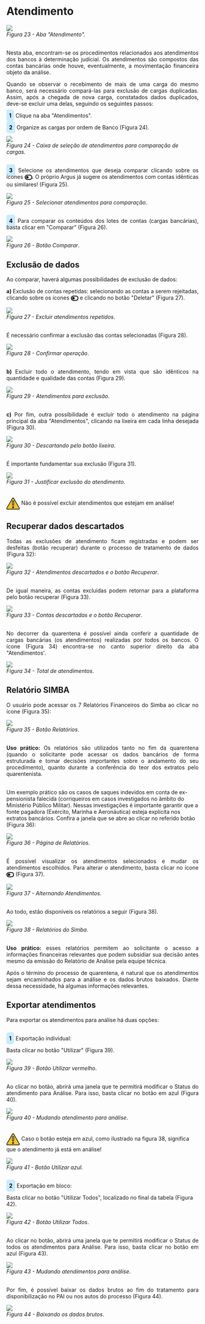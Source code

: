 # Atendimento

![](img/Atendimento.png)<br>
*Figura 23 - Aba "Atendimento".* <br><br>

<p style="text-align: justify;">Nesta aba, encontram-se os procedimentos relacionados aos atendimentos dos bancos à determinação judicial. Os atendimentos são compostos das contas bancárias onde houve, eventualmente, a movimentação financeira objeto da análise. </p>

<p style="text-align: justify;">Quando se observar o recebimento de mais de uma carga do mesmo banco, será necessário compará-las para exclusão de cargas duplicadas. Assim, após a chegada de nova carga, constatados dados duplicados, deve-se excluir uma delas, seguindo os seguintes passos: </p> 

<p style="text-align: justify;"><span style="background-color: #c9ebff; border-radius: 5px; padding: 7px; color: #000000; font-weight: bold; ">1</span> Clique na aba "Atendimentos". </p>
<p style="text-align: justify;"><span style="background-color: #c9ebff; border-radius: 5px; padding: 7px; color: #000000; font-weight: bold; ">2</span> Organize as cargas por ordem de Banco (Figura 24). </p>

![](img/BancosAtendimento.png)<br>
*Figura 24 - Caixa de seleção de atendimentos para comparação de cargas.* <br><br>

<p style="text-align: justify;"><span style="background-color: #c9ebff; border-radius: 5px; padding: 7px; color: #000000; font-weight: bold; ">3</span> Selecione os atendimentos que deseja comparar clicando sobre os ícones  <svg xmlns="http://www.w3.org/2000/svg" viewBox="0 0 576 512" width="20" height="20" style="vertical-align: middle;" ><!--! Font Awesome Pro 6.4.2 by @fontawesome - https://fontawesome.com License - https://fontawesome.com/license (Commercial License) Copyright 2023 Fonticons, Inc. --><path d="M384 128c70.7 0 128 57.3 128 128s-57.3 128-128 128H192c-70.7 0-128-57.3-128-128s57.3-128 128-128H384zM576 256c0-106-86-192-192-192H192C86 64 0 150 0 256S86 448 192 448H384c106 0 192-86 192-192zM192 352a96 96 0 1 0 0-192 96 96 0 1 0 0 192z" fill="currentColor" d="m21.68 17.65l-7-14a3 3 0 0 0-5.36 0l-7 14a3 3 0 0 0 3.9 4.08l5.37-2.4a1.06 1.06 0 0 1 .82 0l5.37 2.4a3 3 0 0 0 3.9-4.08Zm-2 2a1 1 0 0 1-1.13.22l-5.37-2.39a3 3 0 0 0-2.44 0L5.41 19.9a1 1 0 0 1-1.3-1.35l7-14a1 1 0 0 1 1.78 0l7 14a1 1 0 0 1-.17 1.13Z"/></svg>. O próprio Argus já sugere os atendimentos com contas idênticas ou similares! (Figura 25).</p>

![](img/SwitchComparar.png)<br>
*Figura 25 - Selecionar atendimentos para comparação*. <br><br>

<p style="text-align: justify;"><span style="background-color: #c9ebff; border-radius: 5px; padding: 7px; color: #000000; font-weight: bold; ">4</span> Para comparar os conteúdos dos lotes de contas (cargas bancárias), basta clicar em "Comparar" (Figura 26). </p>

![](img/BotãoComparar.png)<br>
*Figura 26 - Botão Comparar*. <br>

## Exclusão de dados
<p style="text-align: justify;">Ao comparar, haverá algumas possibilidades de exclusão de dados: <br></p>

<p style="text-align: justify;"> <strong> a) </strong> Exclusão de contas repetidas: selecionando as contas a serem rejeitadas, clicando sobre os ícones <svg xmlns="http://www.w3.org/2000/svg" viewBox="0 0 576 512" width="20" height="20" style="vertical-align: middle;" ><!--! Font Awesome Pro 6.4.2 by @fontawesome - https://fontawesome.com License - https://fontawesome.com/license (Commercial License) Copyright 2023 Fonticons, Inc. --><path d="M384 128c70.7 0 128 57.3 128 128s-57.3 128-128 128H192c-70.7 0-128-57.3-128-128s57.3-128 128-128H384zM576 256c0-106-86-192-192-192H192C86 64 0 150 0 256S86 448 192 448H384c106 0 192-86 192-192zM192 352a96 96 0 1 0 0-192 96 96 0 1 0 0 192z" fill="currentColor" d="m21.68 17.65l-7-14a3 3 0 0 0-5.36 0l-7 14a3 3 0 0 0 3.9 4.08l5.37-2.4a1.06 1.06 0 0 1 .82 0l5.37 2.4a3 3 0 0 0 3.9-4.08Zm-2 2a1 1 0 0 1-1.13.22l-5.37-2.39a3 3 0 0 0-2.44 0L5.41 19.9a1 1 0 0 1-1.3-1.35l7-14a1 1 0 0 1 1.78 0l7 14a1 1 0 0 1-.17 1.13Z"/></svg> e clicando no botão "Deletar" (Figura 27).</p>

![](img/DeletarAtendimentosRepetidos.png)<br>
*Figura 27 - Excluir atendimentos repetidos*. <br><br>

É necessário confirmar a exclusão das contas selecionadas (Figura 28). 

![](img/ConfirmeExclusãoDasContas.png)<br>
*Figura 28 - Confirmar operação*. <br><br>

<p style="text-align: justify;"> <strong> b) </strong> Excluir todo o atendimento, tendo em vista que são idênticos na quantidade e qualidade das contas (Figura 29). </p>

![](img/ExcluirAtendimento.png)<br>
*Figura 29 - Atendimentos para exclusão*. <br><br>

<p style="text-align: justify;"> <strong> c) </strong> Por fim, outra possibilidade é excluir todo o atendimento na página principal da aba "Atendimentos", clicando na lixeira em cada linha desejada (Figura 30). </p>

![](img/LixeiraAtendimentos.png)<br>
*Figura 30 - Descartando pelo botão lixeira*. <br><br>

<p style="text-align: justify;">É importante fundamentar sua exclusão (Figura 31). <br></p>

![](img/JustificativaDescarteAtendimento.png)<br>
*Figura 31 - Justificar exclusão do atendimento*. <br><br>

<svg height="35px" width="35px" style="vertical-align: middle" version="1.1" id="Layer_1" xmlns="http://www.w3.org/2000/svg" xmlns:xlink="http://www.w3.org/1999/xlink" viewBox="0 0 511.999 511.999" xml:space="preserve" fill="#000000" stroke="#000000"><g id="SVGRepo_bgCarrier" stroke-width="0"></g><g id="SVGRepo_tracerCarrier" stroke-linecap="round" stroke-linejoin="round"></g><g id="SVGRepo_iconCarrier"> <path style="fill:#F5C525;" d="M16.242,429.476L232.332,55.195c10.518-18.219,36.814-18.219,47.333,0l216.091,374.281 c10.518,18.219-2.63,40.991-23.666,40.991H39.908C18.872,470.467,5.723,447.695,16.242,429.476z"></path> <g> <path style="fill:#EFEFEF;" d="M255.999,322.45L255.999,322.45c-14.172,0-25.66-11.488-25.66-25.66V172.87 c0-14.172,11.488-25.66,25.66-25.66l0,0c14.172,0,25.66,11.488,25.66,25.66v123.92C281.659,310.962,270.171,322.45,255.999,322.45z "></path> <circle style="fill:#EFEFEF;" cx="256.001" cy="397.558" r="25.034"></circle> </g> <g> <path style="fill:#231F20;" d="M506.597,423.218L290.506,48.937C283.304,36.462,270.404,29.014,256,29.014 c-14.404,0-27.304,7.448-34.506,19.922L5.402,423.218c-7.202,12.475-7.202,27.37,0,39.845 c7.202,12.475,20.103,19.922,34.507,19.922h432.183c14.405,0,27.305-7.448,34.507-19.922 C513.799,450.588,513.799,435.692,506.597,423.218z M484.917,450.545c-1.286,2.227-5.108,7.405-12.826,7.405H39.908 c-7.718,0-11.541-5.178-12.826-7.405c-1.286-2.227-3.859-8.126,0-14.81L243.172,61.454c3.859-6.683,10.255-7.405,12.826-7.405 s8.967,0.722,12.826,7.405l216.091,374.281C488.775,442.419,486.201,448.318,484.917,450.545z"></path> <path style="fill:#231F20;" d="M255.999,134.692c-21.051,0-38.177,17.126-38.177,38.177v123.92 c0,21.051,17.126,38.178,38.177,38.178s38.177-17.126,38.177-38.177V172.87C294.176,151.818,277.05,134.692,255.999,134.692z M269.142,296.79c0,7.247-5.896,13.143-13.143,13.143s-13.143-5.896-13.143-13.143V172.87c0-7.247,5.896-13.143,13.143-13.143 s13.143,5.896,13.143,13.143V296.79z"></path> <path style="fill:#231F20;" d="M255.999,360.002c-20.706,0-37.552,16.846-37.552,37.552c0,20.706,16.846,37.552,37.552,37.552 s37.552-16.846,37.552-37.552C293.55,376.848,276.705,360.002,255.999,360.002z M255.999,410.071 c-6.902,0-12.517-5.615-12.517-12.517c0-6.902,5.615-12.517,12.517-12.517s12.517,5.615,12.517,12.517 C268.516,404.455,262.901,410.071,255.999,410.071z"></path> </g> </g></svg> Não é possível excluir atendimentos que estejam em análise! <br>

## Recuperar dados descartados
<p style="text-align: justify;">Todas as exclusões de atendimento ficam registradas e podem ser desfeitas (botão recuperar) durante o processo de tratamento de dados (Figura 32): </p>

![](img/RecuperarAtendimentos.png)<br>
*Figura 32 - Atendimentos descartados e o botão Recuperar*. <br><br>

<p style="text-align: justify;"> De igual maneira, as contas excluídas podem retornar para a plataforma pelo botão recuperar (Figura 33). </p>

![](img/RecuperarContasDescartadas.png)<br>
*Figura 33 - Contas descartadas e o botão Recuperar*. <br><br>

<p style="text-align: justify;"> No decorrer da quarentena é possível ainda conferir a quantidade de cargas bancárias (os atendimentos) realizadas por todos os bancos. O ícone (Figura 34) encontra-se no canto superior direito da aba "Atendimentos'. </p>

![](img/QtdAtendimentos.png)<br>
*Figura 34 - Total de atendimentos*. <br>

## Relatório SIMBA
<p style="text-align: justify;"> O usuário pode acessar os 7 Relatórios Financeiros do Simba ao clicar no ícone (Figura 35): </p>

![](img/BotãoRelatório.png)<br>
*Figura 35 - Botão Relatórios*. <br><br>

<p style="text-align: justify;"><strong>Uso prático: </strong> Os relatórios são utilizados tanto no fim da quarentena (quando o solicitante pode acessar os dados bancários de forma estruturada e tomar decisões importantes sobre o andamento do seu procedimento), quanto durante a conferência do teor dos extratos pelo quarentenista. <br><br>

Um exemplo prático são os casos de saques indevidos em conta de ex-pensionista falecida (corriqueiros em casos investigados no âmbito do Ministério Público Militar). Nessas investigações é importante garantir que a fonte pagadora (Exército, Marinha e Aeronáutica) esteja explícita nos extratos bancários. Confira a janela que se abre ao clicar no referido botão (Figura 36):</p>

![](img/PáginaRelatórios.png)<br>
*Figura 36 - Página de Relatórios*. <br><br>

<p style="text-align: justify;"> É possível visualizar os atendimentos selecionados e mudar os atendimentos escolhidos. Para alterar o atendimento, basta clicar no ícone <svg xmlns="http://www.w3.org/2000/svg" viewBox="0 0 576 512" width="20" height="20" style="vertical-align: middle;" ><!--! Font Awesome Pro 6.4.2 by @fontawesome - https://fontawesome.com License - https://fontawesome.com/license (Commercial License) Copyright 2023 Fonticons, Inc. --><path d="M384 128c70.7 0 128 57.3 128 128s-57.3 128-128 128H192c-70.7 0-128-57.3-128-128s57.3-128 128-128H384zM576 256c0-106-86-192-192-192H192C86 64 0 150 0 256S86 448 192 448H384c106 0 192-86 192-192zM192 352a96 96 0 1 0 0-192 96 96 0 1 0 0 192z" fill="currentColor" d="m21.68 17.65l-7-14a3 3 0 0 0-5.36 0l-7 14a3 3 0 0 0 3.9 4.08l5.37-2.4a1.06 1.06 0 0 1 .82 0l5.37 2.4a3 3 0 0 0 3.9-4.08Zm-2 2a1 1 0 0 1-1.13.22l-5.37-2.39a3 3 0 0 0-2.44 0L5.41 19.9a1 1 0 0 1-1.3-1.35l7-14a1 1 0 0 1 1.78 0l7 14a1 1 0 0 1-.17 1.13Z"/></svg> (Figura 37). </p>

![](img/AlternarAtendimento.png)<br>
*Figura 37 - Alternando Atendimentos*. <br><br>

<p style="text-align: justify;"> Ao todo, estão disponíveis os relatórios a seguir (Figura 38). </p>

![](img/ModelosRelatório.png)<br>
*Figura 38 - Relatórios do Simba*. <br><br>

<p style="text-align: justify;"><strong>Uso prático: </strong> esses relatórios permitem ao solicitante o acesso a informações financeiras relevantes que podem subsidiar sua decisão antes mesmo da emissão do Relatório de Análise pela equipe técnica. </p>

<p style="text-align: justify;">Após o término do processo de quarentena, é natural que os atendimentos sejam encaminhados para a análise e os dados brutos baixados. Diante dessa necessidade, há algumas informações relevantes. </p>

## Exportar atendimentos

<p style="text-align: justify;">Para exportar os atendimentos para análise há duas opções: <br><br>

<p style="text-align: justify;"><span style="background-color: #c9ebff; border-radius: 5px; padding: 7px; color: #000000; font-weight: bold; ">1</span> Exportação individual: </p>
Basta clicar no botão "Utilizar" (Figura 39). </p>

![](img/BotãoVermelho.png)<br>
*Figura 39 - Botão Utilizar vermelho*. <br><br>

<p style="text-align: justify;">Ao clicar no botão, abrirá uma janela que te permitirá modificar o Status do atendimento para Análise. Para isso, basta clicar no botão em azul (Figura 40). </p>

![](img/AzulVermelho.png)<br>
*Figura 40 - Mudando atendimento para análise*. <br><br>

<svg height="35px" width="35px" style="vertical-align: middle" version="1.1" id="Layer_1" xmlns="http://www.w3.org/2000/svg" xmlns:xlink="http://www.w3.org/1999/xlink" viewBox="0 0 511.999 511.999" xml:space="preserve" fill="#000000" stroke="#000000"><g id="SVGRepo_bgCarrier" stroke-width="0"></g><g id="SVGRepo_tracerCarrier" stroke-linecap="round" stroke-linejoin="round"></g><g id="SVGRepo_iconCarrier"> <path style="fill:#F5C525;" d="M16.242,429.476L232.332,55.195c10.518-18.219,36.814-18.219,47.333,0l216.091,374.281 c10.518,18.219-2.63,40.991-23.666,40.991H39.908C18.872,470.467,5.723,447.695,16.242,429.476z"></path> <g> <path style="fill:#EFEFEF;" d="M255.999,322.45L255.999,322.45c-14.172,0-25.66-11.488-25.66-25.66V172.87 c0-14.172,11.488-25.66,25.66-25.66l0,0c14.172,0,25.66,11.488,25.66,25.66v123.92C281.659,310.962,270.171,322.45,255.999,322.45z "></path> <circle style="fill:#EFEFEF;" cx="256.001" cy="397.558" r="25.034"></circle> </g> <g> <path style="fill:#231F20;" d="M506.597,423.218L290.506,48.937C283.304,36.462,270.404,29.014,256,29.014 c-14.404,0-27.304,7.448-34.506,19.922L5.402,423.218c-7.202,12.475-7.202,27.37,0,39.845 c7.202,12.475,20.103,19.922,34.507,19.922h432.183c14.405,0,27.305-7.448,34.507-19.922 C513.799,450.588,513.799,435.692,506.597,423.218z M484.917,450.545c-1.286,2.227-5.108,7.405-12.826,7.405H39.908 c-7.718,0-11.541-5.178-12.826-7.405c-1.286-2.227-3.859-8.126,0-14.81L243.172,61.454c3.859-6.683,10.255-7.405,12.826-7.405 s8.967,0.722,12.826,7.405l216.091,374.281C488.775,442.419,486.201,448.318,484.917,450.545z"></path> <path style="fill:#231F20;" d="M255.999,134.692c-21.051,0-38.177,17.126-38.177,38.177v123.92 c0,21.051,17.126,38.178,38.177,38.178s38.177-17.126,38.177-38.177V172.87C294.176,151.818,277.05,134.692,255.999,134.692z M269.142,296.79c0,7.247-5.896,13.143-13.143,13.143s-13.143-5.896-13.143-13.143V172.87c0-7.247,5.896-13.143,13.143-13.143 s13.143,5.896,13.143,13.143V296.79z"></path> <path style="fill:#231F20;" d="M255.999,360.002c-20.706,0-37.552,16.846-37.552,37.552c0,20.706,16.846,37.552,37.552,37.552 s37.552-16.846,37.552-37.552C293.55,376.848,276.705,360.002,255.999,360.002z M255.999,410.071 c-6.902,0-12.517-5.615-12.517-12.517c0-6.902,5.615-12.517,12.517-12.517s12.517,5.615,12.517,12.517 C268.516,404.455,262.901,410.071,255.999,410.071z"></path> </g> </g></svg> Caso o botão esteja em azul, como ilustrado na figura 38, significa que o atendimento já está em análise! 

![](img//BotãoAzul.png)<br>
*Figura 41 - Botão Utilizar azul*. <br><br>

<p style="text-align: justify;"><span style="background-color: #c9ebff; border-radius: 5px; padding: 7px; color: #000000; font-weight: bold; ">2</span> Exportação em bloco: </p> 
Basta clicar no botão "Utilizar Todos", localizado no final da tabela (Figura 42). </p></p>

![](img/UtilizarTodos.png)<br>
*Figura 42 - Botão Utilizar Todos*. <br><br>

<p style="text-align: justify;">Ao clicar no botão, abrirá uma janela que te permitirá modificar o Status de todos os atendimentos para Análise. Para isso, basta clicar no botão em azul (Figura 43).</p>

![](img/ConfirmarTodos.png)<br>
*Figura 43 - Mudando atendimentos para análise*. <br><br>

<p style="text-align: justify;"> Por fim, é possível baixar os dados brutos ao fim do tratamento para disponibilização no PAI ou nos autos do processo (Figura 44). </p>

![](img/BaixandoDadosBrutos.png)<br>
*Figura 44 - Baixando os dados brutos*. <br><br>

